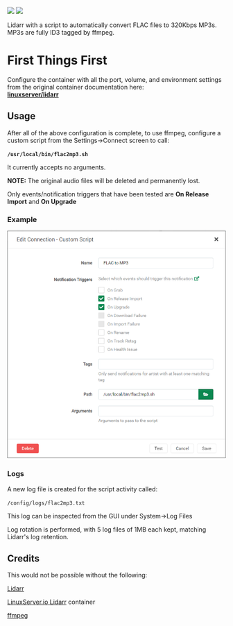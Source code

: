 [![](https://images.microbadger.com/badges/image/thecaptain989/lidarr.svg)](https://microbadger.com/images/thecaptain989/lidarr "Get your own image badge on microbadger.com")
[![](https://images.microbadger.com/badges/version/thecaptain989/lidarr.svg)](https://microbadger.com/images/thecaptain989/lidarr "Get your own version badge on microbadger.com")

Lidarr with a script to automatically convert FLAC files to 320Kbps MP3s. MP3s are fully ID3 tagged by ffmpeg.

# First Things First

Configure the container with all the port, volume, and environment settings from the original container documentation here:  
**[linuxserver/lidarr](https://hub.docker.com/r/linuxserver/lidarr)**

## Usage

After all of the above configuration is complete, to use ffmpeg, configure a custom script from the Settings->Connect screen to call:

**`/usr/local/bin/flac2mp3.sh`**

It currently accepts no arguments.

**NOTE:** The original audio files will be deleted and permanently lost.

Only events/notification triggers that have been tested are **On Release Import** and **On Upgrade**

### Example
![lidarr-flac2mp3](https://raw.githubusercontent.com/TheCaptain989/lidarr-flac2mp3/master/images/flac2mp3.png)

### Logs

A new log file is created for the script activity called:

`/config/logs/flac2mp3.txt`

This log can be inspected from the GUI under System->Log Files

Log rotation is performed, with 5 log files of 1MB each kept, matching Lidarr's log retention.

## Credits

This would not be possible without the following:

[Lidarr](https://lidarr.audio/)

[LinuxServer.io Lidarr](https://hub.docker.com/r/linuxserver/lidarr) container

[ffmpeg](https://ffmpeg.org/)
